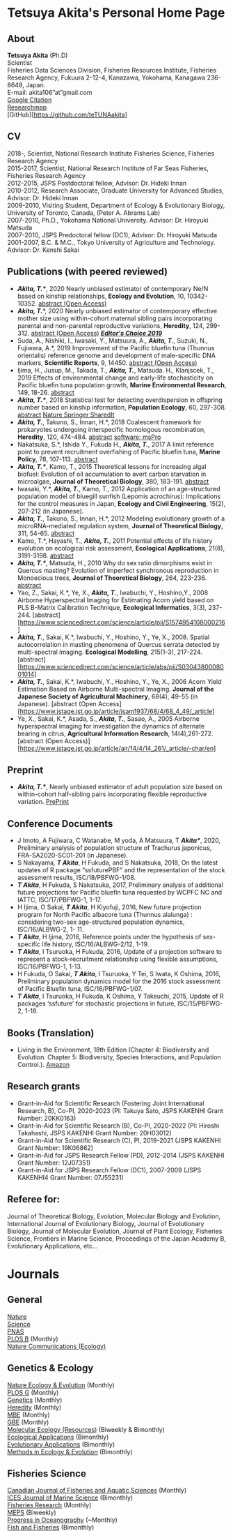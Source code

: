 # Tetsuya Akita's Personal Home Page

## About
**Tetsuya Akita** (Ph.D)  
Scientist  
Fisheries Data Sciences Division, Fisheries Resources Institute, Fisheries Research Agency, Fukuura 2-12-4, Kanazawa, Yokohama, Kanagawa 236-8648, Japan.  
E-mail: akita106”at”gmail.com  
[Google Citation](https://scholar.google.com.au/citations?user=Zn1DbAMAAAAJ&hl=en)  
[Researchmap](https://researchmap.jp/akitatetsuya/)  
[GitHub][https://github.com/teTUNAakita]

## CV
2018-, Scientist, National Research Institute Fisheries Science, Fisheries Research Agency  
2015-2017, Scientist, National Research Institute of Far Seas Fisheries, Fisheries Research Agency  
2012-2015, JSPS Postdoctoral fellow, Advisor: Dr. Hideki Innan  
2010-2012, Research Associate, Graduate University for Advanced Studies, Advisor: Dr. Hideki Innan  
2009-2010, Visiting Student, Department of Ecology & Evolutionary Biology, University of Toronto, Canada, (Peter A. Abrams Lab)  
2007-2010, Ph.D., Yokohama National University. Advisor: Dr. Hiroyuki Matsuda  
2007-2010, JSPS Predoctoral fellow (DC1), Advisor: Dr. Hiroyuki Matsuda  
2001-2007, B.C. & M.C., Tokyo University of Agriculture and Technology. Advisor: Dr. Kenshi Sakai  

## Publications (with peered reviewed)
- ___Akita, T.*___, 2020 Nearly unbiased estimator of contemporary Ne/N based on kinship relationships, **Ecology and Evolution**, 10, 10342-10352. [abstract (Open Access)](https://onlinelibrary.wiley.com/doi/10.1002/ece3.6421)
- ___Akita, T.___*, 2020 Nearly unbiased estimator of contemporary effective mother size using within-cohort maternal sibling pairs incorporating parental and non-parental reproductive variations, **Heredity**, 124, 299-312. [abstract (Open Access)](https://www.nature.com/articles/s41437-019-0271-6) [___Editor's Choice 2019___](https://www.nature.com/collections/ijadaeeeaf)
- Suda, A., Nishiki, I., Iwasaki, Y., Matsuura, A., ___Akita, T.___, Suzuki, N., Fujiwara, A.*, 2019 Improvement of the Pacific bluefin tuna (Thunnus orientalis) reference genome and development of male-specific DNA markers, **Scientific Reports**, 9, 14450. [abstract (Open Access)](https://www.nature.com/articles/s41598-019-50978-4)
- Ijima, H., Jusup, M., Takada, T., ___Akita, T.___, Matsuda. H., Klanjscek, T., 2019 Effects of environmental change and early-life stochasticity on Pacific bluefin tuna population growth, **Marine Environmental Research**, 149, 18-26. [abstract](https://www.sciencedirect.com/science/article/abs/pii/S0141113619300595)
- ___Akita, T.*___, 2018 Statistical test for detecting overdispersion in offspring number based on kinship information, **Population Ecology**, 60, 297-308. [abstract](https://link.springer.com/article/10.1007/s10144-018-0629-2) [Nature Springer SharedIt](https://link.springer.com/epdf/10.1007/s10144-018-0629-2?author_access_token=QKpcfZ2su96GdGJAwF9iTve4RwlQNchNByi7wbcMAY7K-ONfcFo_qyqEJAOA24JNKiJs4y-Oz9v5ilpSJVHkO82TBv8PzXkSWc30J95M7wwcHfANDAqu1hZfKXOOgcxTqFxzTxTkw9pJI38_06Z8fA%3D%3D)
- ___Akita, T.___, Takuno, S., Innan, H.*, 2018 Coalescent framework for prokaryotes undergoing interspecific homologous recombination, **Heredity**, 120, 474-484. [abstract](https://www.nature.com/articles/s41437-017-0034-1) [software: msPro](https://github.com/teTUNAakita/msPro)
- Nakatsuka, S.*, Ishida Y., Fukuda H., ___Akita, T.___, 2017 A limit reference point to prevent recruitment overfishing of Pacific bluefin tuna, **Marine Policy**, 78, 107-113. [abstract](https://www.sciencedirect.com/science/article/pii/S0308597X16304973)
- ___Akita, T.*___, Kamo, T., 2015 Theoretical lessons for increasing algal biofuel: Evolution of oil accumulation to avert carbon starvation in microalgae,  **Journal of Theoretical Biology**, 380, 183-191. [abstract](https://www.sciencedirect.com/science/article/abs/pii/S0022519315002623)
- Iwasaki, Y.*, ___Akita, T.___, Kamo, T., 2012 Application of an age-structured population model of bluegill sunfish (Lepomis acrochirus): Implications for the control measures in Japan, **Ecology and Civil Engineering**, 15(2), 207-212 (in Japanese).
- ___Akita, T.___, Takuno, S., Innan, H.*, 2012 Modeling evolutionary growth of a microRNA-mediated regulation system, **Journal of Theoretical Biology**, 311, 54-65. [abstract](https://www.sciencedirect.com/science/article/abs/pii/S0022519312003451)
- Kamo, T.*, Hayashi, T., ___Akita, T.___, 2011 Potential effects of life history evolution on ecological risk assessment, **Ecological Applications**, 21(8), 3191-3198. [abstract](https://esajournals.onlinelibrary.wiley.com/doi/full/10.1890/11-0234.1)
- ___Akita, T.*___, Matsuda, H., 2010 Why do sex ratio dimorphisms exist in Quercus masting? Evolution of imperfect synchronous reproduction in Monoecious trees, **Journal of Theoretical Biology**, 264, 223-236. [abstract](https://www.sciencedirect.com/science/article/abs/pii/S0022519310000500)
- Yao, Z., Sakai, K.*, Ye, X., ___Akita, T.___, Iwabuchi, Y., Hoshino,Y., 2008 Airborne Hyperspectral Imaging for Estimating Acorn yield based on PLS B-Matrix Calibration Technique, **Ecological Informatics**, 3(3), 237-244. [abstract][https://www.sciencedirect.com/science/article/pii/S1574954108000216]
- ___Akita, T.___, Sakai, K.*, Iwabuchi, Y., Hoshino, Y., Ye, X., 2008. Spatial autocorrelation in masting phenomena of Quercus serrata detected by multi-spectral imaging. **Ecological Modelling**, 215(1-3), 217-224. [abstract][https://www.sciencedirect.com/science/article/abs/pii/S0304380008001014]
- ___Akita, T.___, Sakai, K.*, Iwabuchi, Y., Hoshino, Y., Ye, X., 2006 Acorn Yield Estimation Based on Airborne Multi-spectral Imaging. **Journal of the Japanese Society of Agricultural Machinery**, 68(4), 49-55 (in Japanese). [abstract (Open Access][https://www.jstage.jst.go.jp/article/jsam1937/68/4/68_4_49/_article]
- Ye, X., Sakai, K.*, Asada, S., ___Akita, T.___, Sasao, A., 2005 Airborne hyperspectral imaging for investigation the dynamics of alternate bearing in citrus, **Agricultural Information Research**, 14(4),261-272.  [abstract (Open Access)][https://www.jstage.jst.go.jp/article/air/14/4/14_261/_article/-char/en]

## Preprint
- ___Akita, T.*___, Nearly unbiased estimator of adult population size based on within-cohort half-sibling pairs incorporating flexible reproductive variation. [PrePrint](https://www.biorxiv.org/content/10.1101/422659v1)  

## Conference Documents
- J Imoto, A Fujiwara, C Watanabe, M yoda, A Matsuura, T ___Akita*___, 2020, Preliminary analysis of population structure of Trachurus japonicus, FRA-SA2020-SC01-201 (in Japanese).
- S Nakayama, ___T Akita___, H Fukuda, and S Nakatsuka, 2018, On the latest updates of R package “ssfuturePBF” and the representation of the stock assessment results, ISC/18/PBFWG-1/08.
- ___T Akita___, H Fukuda, S Nakatsuka, 2017, Preliminary analysis of additional future projections for Pacific bluefin tuna requested by WCPFC NC and IATTC, ISC/17/PBFWG-1, 1-17.
- H Ijima, O Sakai, ___T Akita___, H Kiyofuji, 2016, New future projection program for North Pacific albacore tuna (Thunnus alalunga) : considering two-sex age-structured population dynamics, ISC/16/ALBWG-2, 1- 11.
- ___T Akita___, H Ijima, 2016, Reference points under the hypothesis of sex-specific life history, ISC/16/ALBWG-2/12, 1-19.
- ___T Akita___, I Tsuruoka, H Fukuda, 2016, Update of a projection software to represent a stock-recruitment relationship using flexible assumptions, ISC/16/PBFWG-1, 1-13.
- H Fukuda, O Sakai, ___T Akita___, I Tsuruoka, Y Tei, S Iwata, K Oshima, 2016, Preliminary population dynamics model for the 2016 stock assessment of Pacific Bluefin tuna, ISC/16/PBFWG-1/07.
- ___T Akita___, I Tsuruoka, H Fukuda, K Oshima, Y Takeuchi, 2015, Update of R packages ‘ssfuture’ for stochastic projections in future, ISC/15/PBFWG-2, 1-18.

## Books (Translation)
- Living in the Environment, 18th Edition (Chapter 4: Biodiversity and Evolution. Chapter 5: Biodiversity, Species Interactions, and Population Control.). [Amazon](https://www.amazon.co.jp/最新環境百科-松田-裕之/dp/4621300016)  

## Research grants
- Grant-in-Aid for Scientific Research (Fostering Joint International Research, B), Co-PI, 2020-2023 (PI: Takuya Sato, JSPS KAKENHI Grant Number: 20KK0163)
- Grant-in-Aid for Scientific Research (B), Co-PI, 2020-2022 (PI: Hiroshi Takahashi, JSPS KAKENHI Grant Number: 20H03012)
- Grant-in-Aid for Scientific Research (C), PI, 2019-2021 (JSPS KAKENHI Grant Number: 19K06862)
- Grant-in-Aid for JSPS Research Fellow (PD), 2012-2014 (JSPS KAKENHI Grant Number: 12J07351)
- Grant-in-Aid for JSPS Research Fellow (DC1), 2007-2009 (JSPS KAKENHI4 Grant Number: 07J55231)  

## Referee for:
Journal of Theoretical Biology, Evolution, Molecular Biology and Evolution, International Journal of Evolutionary Biology, Journal of Evolutionary Biology, Journal of Molecular Evolution, Journal of Plant Ecology, Fisheries Science, Frontiers in Marine Science, Proceedings of the Japan Academy B, Evolutionary Applications, etc...

# Journals

## General
[Nature](https://www.nature.com)  
[Science](https://science.sciencemag.org)  
[PNAS](https://www.pnas.org)  
[PLOS B](https://journals.plos.org/plosbiology/issue) (Monthly)  
[Nature Communications (Ecology)](https://www.nature.com/subjects/ecology/ncomms)    

## Genetics & Ecology
[Nature Ecology & Evolution](https://www.nature.com/natecolevol/current-issue) (Monthly)    
[PLOS G](https://journals.plos.org/plosgenetics/issue) (Monthly)  
[Genetics](https://www.genetics.org) (Monthly)  
[Heredity](https://www.nature.com/hdy/current-issue) (Monthly)  
[MBE](https://academic.oup.com/mbe) (Monthly)  
[GBE](https://academic.oup.com/gbe) (Monthly)  
[Molecular Ecology (Resources)](https://onlinelibrary.wiley.com/journal/1365294x) (Biweekly & Bimonthly)  
[Ecological Applications](https://esajournals.onlinelibrary.wiley.com/journal/19395582/) (Bimonthly)  
[Evolutionary Applications](https://onlinelibrary.wiley.com/journal/17524571) (Bimonthly)  
[Methods in Ecology & Evolution](https://besjournals.onlinelibrary.wiley.com/toc/2041210x/current) (Bimonthly)  

## Fisheries Science
[Canadian Journal of Fisheries and Aquatic Sciences](https://www.nrcresearchpress.com/journal/cjfas) (Monthly)  
[ICES Journal of Marine Science](https://academic.oup.com/icesjms/issue) (Bimonthly)  
[Fisheries Research](https://www.sciencedirect.com/journal/fisheries-research) (Monthly)  
[MEPS](http://www.int-res.com/journals/meps/meps-home/) (Biweekly)  
[Progress in Oceanography](https://www.sciencedirect.com/journal/progress-in-oceanography) (~Monthly)  
[Fish and Fisheries](https://onlinelibrary.wiley.com/toc/14672979/current) (Bimonthly)  
